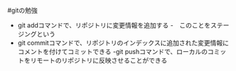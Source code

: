 #gitの勉強
- git addコマンドで、リポジトリに変更情報を追加する
 -　このことをステージングという
 - git commitコマンドで、リポジトリのインデックスに追加された変更情報にコメントを付けてコミットできる
  -git pushコマンドで、ローカルのコミットをリモートのリポジトリに反映させることができる
